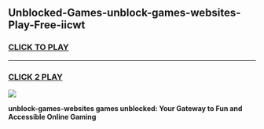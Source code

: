 
## Unblocked-Games-unblock-games-websites-Play-Free-iicwt
<h3>
<a href="https://premium76.site?title=unblock-games-websites&ref=23A">CLICK TO PLAY</a></h3>
<hr>

<h3>
<a href="https://premium76.site?title=unblock-games-websites&ref=23A">CLICK 2 PLAY</a>
  
</h3>

<a href="https://premium76.site?title=unblock-games-websites&ref=23A"><img src="https://clearcache.store/games.png"></a>


**unblock-games-websites games unblocked: Your Gateway to Fun and Accessible Online Gaming**
